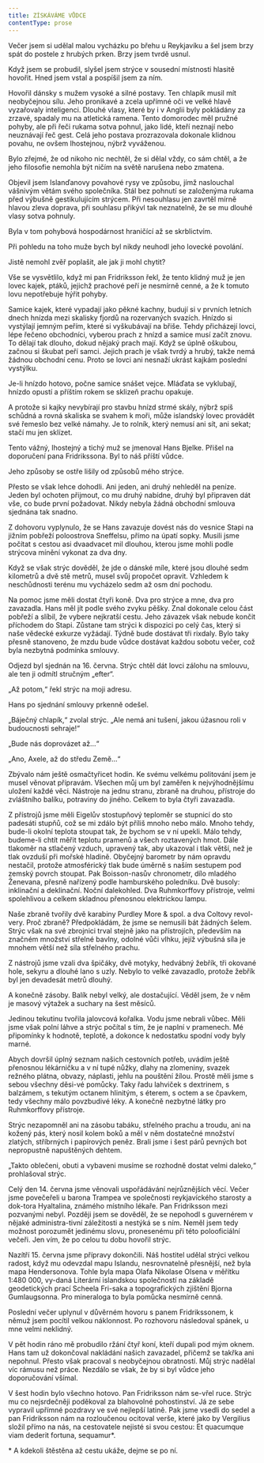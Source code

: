 ```yaml
---
title: ZÍSKÁVÁME VŮDCE
contentType: prose
---
```


Večer jsem si udělal malou vycházku po břehu u Reykjavíku a šel jsem brzy spát do postele z hrubých prken. Brzy jsem tvrdě usnul.

Když jsem se probudil, slyšel jsem strýce v sousední místnosti hlasitě hovořit. Hned jsem vstal a pospíšil jsem za ním.

Hovořil dánsky s mužem vysoké a silné postavy. Ten chlapík musil mít neobyčejnou sílu. Jeho pronikavé a zcela upřímné oči ve velké hlavě vyzařovaly inteligenci. Dlouhé vlasy, které by i v Anglii byly pokládány za zrzavé, spadaly mu na atletická ramena. Tento domorodec měl pružné pohyby, ale při řeči rukama sotva pohnul, jako lidé, kteří neznají nebo neuznávají řeč gest. Celá jeho postava prozrazovala dokonale klidnou povahu, ne ovšem lhostejnou, nýbrž vyváženou.

Bylo zřejmé, že od nikoho nic nechtěl, že si dělal vždy, co sám chtěl, a že jeho filosofie nemohla být ničím na světě narušena nebo zmatena.

Objevil jsem Islanďanovy povahové rysy ve způsobu, jímž naslouchal vášnivým větám svého společníka. Stál bez pohnutí se založenýma rukama před výbušně gestikulujícím strýcem. Při nesouhlasu jen zavrtěl mírně hlavou zleva doprava, při souhlasu přikývl tak neznatelně, že se mu dlouhé vlasy sotva pohnuly.

Byla v tom pohybová hospodárnost hraničící až se skrblictvím.

Při pohledu na toho muže bych byl nikdy neuhodl jeho lovecké povolání.

Jistě nemohl zvěř poplašit, ale jak ji mohl chytit?

Vše se vysvětlilo, když mi pan Fridriksson řekl, že tento klidný muž je jen lovec kajek, ptáků, jejichž prachové peří je nesmírně cenné, a že k tomuto lovu nepotřebuje hýřit pohyby.

Samice kajek, které vypadají jako pěkné kachny, budují si v prvních letních dnech hnízda mezi skalisky fjordů na rozervaných svazích. Hnízdo si vystýlají jemným peřím, které si vyškubávají na břiše. Tehdy přicházejí lovci, lépe řečeno obchodníci, vyberou prach z hnízd a samice musí začít znovu. To dělají tak dlouho, dokud nějaký prach mají. Když se úplně oškubou, začnou si škubat peří samci. Jejich prach je však tvrdý a hrubý, takže nemá žádnou obchodní cenu. Proto se lovci ani nesnaží ukrást kajkám poslední vystýlku.

Je-li hnízdo hotovo, počne samice snášet vejce. Mláďata se vyklubají, hnízdo opustí a příštím rokem se sklizeň prachu opakuje.

A protože si kajky nevybírají pro stavbu hnízd strmé skály, nýbrž spíš schůdná a rovná skaliska se svahem k moři, může islandský lovec provádět své řemeslo bez velké námahy. Je to rolník, který nemusí ani sít, ani sekat; stačí mu jen sklízet.

Tento vážný, lhostejný a tichý muž se jmenoval Hans Bjelke. Přišel na doporučení pana Fridrikssona. Byl to náš příští vůdce.

Jeho způsoby se ostře lišily od způsobů mého strýce.

Přesto se však lehce dohodli. Ani jeden, ani druhý nehleděl na peníze. Jeden byl ochoten přijmout, co mu druhý nabídne, druhý byl připraven dát vše, co bude první požadovat. Nikdy nebyla žádná obchodní smlouva sjednána tak snadno.

Z dohovoru vyplynulo, že se Hans zavazuje dovést nás do vesnice Stapi na jižním pobřeží poloostrova Sneffelsu, přímo na úpatí sopky. Musili jsme počítat s cestou asi dvaadvacet mil dlouhou, kterou jsme mohli podle strýcova mínění vykonat za dva dny.

Když se však strýc dověděl, že jde o dánské míle, které jsou dlouhé sedm kilometrů a dvě stě metrů, musel svůj propočet opravit. Vzhledem k neschůdnosti terénu mu vycházelo sedm až osm dní pochodu.

Na pomoc jsme měli dostat čtyři koně. Dva pro strýce a mne, dva pro zavazadla. Hans měl jít podle svého zvyku pěšky. Znal dokonale celou část pobřeží a slíbil, že vybere nejkratší cestu. Jeho závazek však nebude končit příchodem do Stapi. Zůstane tam strýci k dispozici po celý čas, který si naše vědecké exkurze vyžádají. Týdně bude dostávat tři rixdaly. Bylo taky přesně stanoveno, že mzdu bude vůdce dostávat každou sobotu večer, což byla nezbytná podmínka smlouvy.

Odjezd byl sjednán na 16. června. Strýc chtěl dát lovci zálohu na smlouvu, ale ten ji odmítl stručným „efter“.

„Až potom,“ řekl strýc na moji adresu.

Hans po sjednání smlouvy prkenně odešel.

„Báječný chlapík,“ zvolal strýc. „Ale nemá ani tušení, jakou úžasnou roli v budoucnosti sehraje!“

„Bude nás doprovázet až…“

„Ano, Axele, až do středu Země…“

Zbývalo nám ještě osmačtyřicet hodin. Ke svému velkému politování jsem je musel věnovat přípravám. Všechen můj um byl zaměřen k nejvýhodnějšímu uložení každé věci. Nástroje na jednu stranu, zbraně na druhou, přístroje do zvláštního balíku, potraviny do jiného. Celkem to byla čtyři zavazadla.

Z přístrojů jsme měli Eigelův stostupňový teploměr se stupnicí do sto padesáti stupňů, což se mi zdálo být příliš mnoho nebo málo. Mnoho tehdy, bude-li okolní teplota stoupat tak, že bychom se v ní upekli. Málo tehdy, budeme-li chtít měřit teplotu pramenů a všech roztavených hmot. Dále tlakoměr na stlačený vzduch, upravený tak, aby ukazoval i tlak větší, než je tlak ovzduší při mořské hladině. Obyčejný barometr by nám opravdu nestačil, protože atmosférický tlak bude úměrně s naším sestupem pod zemský povrch stoupat. Pak Boisson-nasův chronometr, dílo mladého Ženevana, přesně nařízený podle hamburského poledníku. Dvě busoly: inklinační a deklinační. Noční dalekohled. Dva Ruhmkorffovy přístroje, velmi spolehlivou a celkem skladnou přenosnou elektrickou lampu.

Naše zbraně tvořily dvě karabiny Purdley More & spol. a dva Coltovy revol-very. Proč zbraně? Předpokládám, že jsme se nemusili bát žádných šelem. Strýc však na své zbrojnici trval stejně jako na přístrojích, především na značném množství střelné bavlny, odolné vůči vlhku, jejíž výbušná síla je mnohem větší než síla střelného prachu.

Z nástrojů jsme vzali dva špičáky, dvě motyky, hedvábný žebřík, tři okované hole, sekyru a dlouhé lano s uzly. Nebylo to velké zavazadlo, protože žebřík byl jen devadesát metrů dlouhý.

A konečně zásoby. Balík nebyl velký, ale dostačující. Věděl jsem, že v něm je masový výtažek a suchary na šest měsíců.

Jedinou tekutinu tvořila jalovcová kořalka. Vodu jsme nebrali vůbec. Měli jsme však polní láhve a strýc počítal s tím, že je naplní v pramenech. Mé připomínky k hodnotě, teplotě, a dokonce k nedostatku spodní vody byly marné.

Abych dovršil úplný seznam našich cestovních potřeb, uvádím ještě přenosnou lékárničku a v ní tupé nůžky, dlahy na zlomeniny, svazek režného plátna, obvazy, náplasti, jehlu na pouštění žílou. Prostě měli jsme s sebou všechny děsi-vé pomůcky. Taky řadu lahviček s dextrinem, s balzámem, s tekutým octanem hlinitým, s éterem, s octem a se čpavkem, tedy všechny málo povzbudivé léky. A konečně nezbytné látky pro Ruhmkorffovy přístroje.

Strýc nezapomněl ani na zásobu tabáku, střelného prachu a troudu, ani na kožený pás, který nosil kolem boků a měl v něm dostatečné množství zlatých, stříbrných i papírových peněz. Brali jsme i šest párů pevných bot nepropustně napuštěných dehtem.

„Takto oblečeni, obuti a vybaveni musíme se rozhodně dostat velmi daleko,“ prohlašoval strýc.

Celý den 14. června jsme věnovali uspořádávání nejrůznějších věcí. Večer jsme povečeřeli u barona Trampea ve společnosti reykjavíckého starosty a dok-tora Hyaltalina, známého místního lékaře. Pan Fridriksson mezi pozvanými nebyl. Později jsem se dověděl, že se nepohodl s guvernérem v nějaké administra-tivní záležitosti a nestýká se s ním. Neměl jsem tedy možnost porozumět jedinému slovu, pronesenému při této polooficiální večeři. Jen vím, že po celou tu dobu hovořil strýc.

Nazítří 15. června jsme přípravy dokončili. Náš hostitel udělal strýci velkou radost, když mu odevzdal mapu Islandu, nesrovnatelně přesnější, než byla mapa Hendersonova. Tohle byla mapa Olafa Nikolase Olsena v měřítku 1:480 000, vy-daná Literární islandskou společností na základě geodetických prací Scheela Fri-saka a topografických zjištění Bjorna Gumlaugsonna. Pro mineraloga to byla pomůcka nesmírně cenná.

Poslední večer uplynul v důvěrném hovoru s panem Fridrikssonem, k němuž jsem pocítil velkou náklonnost. Po rozhovoru následoval spánek, u mne velmi neklidný.

V pět hodin ráno mě probudilo ržání čtyř koní, kteří dupali pod mým oknem. Hans tam už dokončoval nakládání našich zavazadel, přičemž se takřka ani nepohnul. Přesto však pracoval s neobyčejnou obratností. Můj strýc nadělal víc rámusu než práce. Nezdálo se však, že by si byl vůdce jeho doporučování všímal.

V šest hodin bylo všechno hotovo. Pan Fridriksson nám se-vřel ruce. Strýc mu co nejsrdečněji poděkoval za blahovolné pohostinství. Já ze sebe vypravil upřímné pozdravy ve své nejlepší latině. Pak jsme vsedli do sedel a pan Fridriksson nám na rozloučenou ocitoval verše, které jako by Vergilius složil přímo na nás, na cestovatele nejisté si svou cestou: Et quacumque viam dederit fortuna, sequamur\*.

\* A kdekoli štěstěna až cestu ukáže, dejme se po ní.
